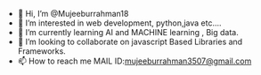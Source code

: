- 👋 Hi, I’m @Mujeeburrahman18
- 👀 I’m interested in web development, python,java etc....
- 🌱 I’m currently learning AI and MACHINE learning , Big data.
- 💞️ I’m looking to collaborate on javascript Based Libraries and Frameworks.
- 📫 How to reach me MAIL ID:mujeeburrahman3507@gmail.com

<!---
Mujeeburrahman18/Mujeeburrahman18 is a ✨ special ✨ repository because its `README.md` (this file) appears on your GitHub profile.
You can click the Preview link to take a look at your changes.
--->
